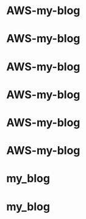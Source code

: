 # AWS-my-blog
# AWS-my-blog
# AWS-my-blog
# AWS-my-blog
# AWS-my-blog
# AWS-my-blog
# my_blog
# my_blog
